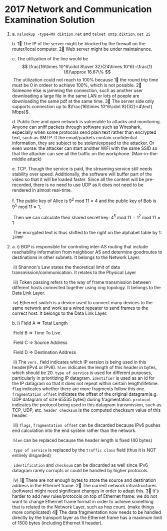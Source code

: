# 2017 Network and Communication Examination Solution

1. a. `nslookup -type=MX diktion.net` and `telnet smtp.diktion.net 25`

   b. 1⃣️ The IP of the server might be blocked by the firewall on the router/local computer. 2⃣️ Web server might be under maintainence.

   c. The utilization of the line would be
   $$
   \frac{16\times 10^6\cdot 8\over 32}{24\times 10^6}=\frac{1}{6}\approx 16.67\%
   $$
   ​	The utilization could not reach to 100% because 1⃣️ the round trip time must be 0 in ordeer to achieve 100%, which is not possible. 2⃣️ Someone else is jamming the connection, such as another user downloading a large file in the same LAN or lots of poeple are downloading the same pdf at the same time. 3⃣️ The server side only supports connection up to $\frac{16\times 10^6\cdot 8}{32}=4\text{ Mbps}$.

   d. Public free and open network is vulnerable to attacks and monitoring. Anyone can sniff packets through software such as Wireshark, especially when some protocols send plain text rather than encrypted text, such as SMTP. If the email/packets contain confidential information, they are subject to be stolen/exposed to the attacker. Or even worse: the attacker can start another WiFi with the same SSID so that the attacker can see all the traffic on the workphone. (Man-in-the-middle attack)

   e. TCP. Though the service is paid, the streaming service still needs stability over speed. Additionally, the software will buffer part of the video so that it will be loaded faster. Since all the content will be pre-recorded, there is no need to use UDP as it does not need to be rendered in almost real-time.

   f. The public key of Alice is $9^2\text{ mod }11=4$ and the public key of Bob is $9^5\text{ mod }11=1$.

   ​	Then we can calculate their shared secret key: $4^5\text{ mod }11=1^2\text{ mod }11=1$

   ​	The encrypted text is thus shifted to the right on the alphabet table by 1: $\texttt{IFMMP}$

2. a. i) BGP is responsible for controling inter-AS routing that include reachability information from neighbour AS and determine goodroutes to destinations in other subnets. It belongs to the Network Layer.

   ​	ii) Shannon's Law states the theoretical limit of data transmission/communication. It relates to the Physical Layer

   ​	iii) Token passing refers to the way of frame transmission between different hosts connected together using ring topology. It belongs to the Data Link Layer.

   ​	iv) Ethernet switch is a device used to connect many devices to the same network and work as a wired repeater to send frames to the correct host. It belongs to the Data Link Layer.

   b. i) Field A => Total Length

   ​		Field B => Time To Live

   ​		Field C => Source Address

   ​		Field D => Destination Address

   ​	ii) The `vers.` field indicates which IP version is being used in this header(IPv4 or IPv6). `hlen` indicates the length of this header in bytes, which should be 20. `type of service` is used for different purposes, particularly in prioritizing IP datagram. `identifier` is used as an id for the IP datagram so that it does not repeat within certain length/lifetime. `flag` indicates whether there are more fragments follow this one. `fragmentation offset` indicates the offset of the original datagram(e.g. UDP datagram of size 65535 bytes) during fragmentation.  `protocol` indicates the protocol being used in this datagram transmission, such as TCP, UDP, etc. `header checksum` is the computed checksum value of this header.

   ​	iii) `flags`, `fragmentation offset` can be discarded because IPv6 pushes end calculation into the end system rather than the network.

   ​		`hlen` can be replaced because the header length is fixed (40 bytes)

   ​		`type of service` is replaced by the `traffic class` field (thus it is NOT entirely disgarded)

   ​		`identification` and `checksum` can be discarded as well since IPv6 datagram rarely corrupts or could be handled by higher protocols.

   ​	iv) 1⃣️ There are not enough bytes to store the source and destination address in the Ethernet frame. 2⃣️ The current network infrastructures (software) might need significant changes in order to adapt this. 3⃣️ It's harder to add new rules/protocols on top of Ethernet frame: we do not want to change Ethernet frame format in order to achieve something that is related to the Network Layer, such as hop count. (make things more complicated) 4⃣️ The data fragmentation now needs to be handled directly by the transport layer as the Ethernet frame has a maximum limit of 1500 bytes (including Ethernet II header).

   ​		
